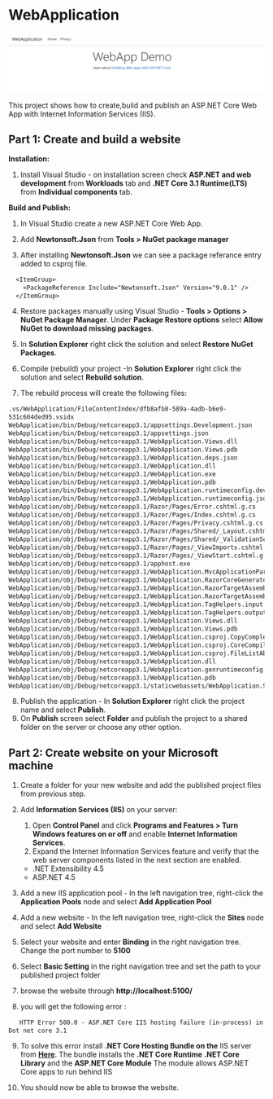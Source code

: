 # WebApplication

![demo](doc/demo.png)

 This project shows how to create,build and publish an ASP.NET Core Web App with Internet Information Services (IIS).




## Part 1: Create and build a website

**Installation:**

1. Install Visual Studio - on installation screen check  **ASP.NET and web development** from **Workloads** tab and **.NET Core 3.1 Runtime(LTS)** from **Individual components** tab.

**Build and Publish:**

1. In Visual Studio create a new ASP.NET Core Web App.

2. Add **Newtonsoft.Json** from **Tools > NuGet package manager** 

3. After installing **Newtonsoft.Json** we can see a package referance entry added to csproj file.
```
  <ItemGroup>
    <PackageReference Include="Newtonsoft.Json" Version="9.0.1" />
  </ItemGroup>
```
4. Restore packages manually using Visual Studio - **Tools > Options > NuGet Package Manager**. Under **Package Restore options** select **Allow NuGet to download missing packages**.

5. In **Solution Explorer** right click the solution and select **Restore NuGet Packages**.

6. Compile (rebuild) your project -In **Solution Explorer** right click the solution and select **Rebuild solution**. 
  
7. The rebuild process will create the following files:
```
.vs/WebApplication/FileContentIndex/dfb8afb8-589a-4adb-b6e9-531c604ded95.vsidx
WebApplication/bin/Debug/netcoreapp3.1/appsettings.Development.json
WebApplication/bin/Debug/netcoreapp3.1/appsettings.json
WebApplication/bin/Debug/netcoreapp3.1/WebApplication.Views.dll
WebApplication/bin/Debug/netcoreapp3.1/WebApplication.Views.pdb
WebApplication/bin/Debug/netcoreapp3.1/WebApplication.deps.json
WebApplication/bin/Debug/netcoreapp3.1/WebApplication.dll
WebApplication/bin/Debug/netcoreapp3.1/WebApplication.exe
WebApplication/bin/Debug/netcoreapp3.1/WebApplication.pdb
WebApplication/bin/Debug/netcoreapp3.1/WebApplication.runtimeconfig.dev.json
WebApplication/bin/Debug/netcoreapp3.1/WebApplication.runtimeconfig.json
WebApplication/obj/Debug/netcoreapp3.1/Razor/Pages/Error.cshtml.g.cs
WebApplication/obj/Debug/netcoreapp3.1/Razor/Pages/Index.cshtml.g.cs
WebApplication/obj/Debug/netcoreapp3.1/Razor/Pages/Privacy.cshtml.g.cs
WebApplication/obj/Debug/netcoreapp3.1/Razor/Pages/Shared/_Layout.cshtml.g.cs
WebApplication/obj/Debug/netcoreapp3.1/Razor/Pages/Shared/_ValidationScriptsPartial.cshtml.g.cs
WebApplication/obj/Debug/netcoreapp3.1/Razor/Pages/_ViewImports.cshtml.g.cs
WebApplication/obj/Debug/netcoreapp3.1/Razor/Pages/_ViewStart.cshtml.g.cs
WebApplication/obj/Debug/netcoreapp3.1/apphost.exe
WebApplication/obj/Debug/netcoreapp3.1/WebApplication.MvcApplicationPartsAssemblyInfo.cache
WebApplication/obj/Debug/netcoreapp3.1/WebApplication.RazorCoreGenerate.cache
WebApplication/obj/Debug/netcoreapp3.1/WebApplication.RazorTargetAssemblyInfo.cache
WebApplication/obj/Debug/netcoreapp3.1/WebApplication.RazorTargetAssemblyInfo.cs
WebApplication/obj/Debug/netcoreapp3.1/WebApplication.TagHelpers.input.cache
WebApplication/obj/Debug/netcoreapp3.1/WebApplication.TagHelpers.output.cache
WebApplication/obj/Debug/netcoreapp3.1/WebApplication.Views.dll
WebApplication/obj/Debug/netcoreapp3.1/WebApplication.Views.pdb
WebApplication/obj/Debug/netcoreapp3.1/WebApplication.csproj.CopyComplete
WebApplication/obj/Debug/netcoreapp3.1/WebApplication.csproj.CoreCompileInputs.cache
WebApplication/obj/Debug/netcoreapp3.1/WebApplication.csproj.FileListAbsolute.txt
WebApplication/obj/Debug/netcoreapp3.1/WebApplication.dll
WebApplication/obj/Debug/netcoreapp3.1/WebApplication.genruntimeconfig.cache
WebApplication/obj/Debug/netcoreapp3.1/WebApplication.pdb
WebApplication/obj/Debug/netcoreapp3.1/staticwebassets/WebApplication.StaticWebAssets.Manifest.cache
```
8. Publish the application - In **Solution Explorer** right click the project name and select
**Publish**.
9. On **Publish** screen select **Folder** and publish the project to a shared folder on the server or choose any other option.

## Part 2: Create website on your Microsoft machine

1. Create a folder for your new website and add the published project files from previous step.
2. Add **Information Services (IIS)** on your server:
   1. Open **Control Panel** and click **Programs and Features > Turn Windows features on or off** and enable **Internet Information Services**.
   2. Expand the Internet Information Services feature and verify that the web server        components listed in the next section are enabled.

   * .NET Extensibility 4.5
   * ASP.NET 4.5
3. Add a new IIS application pool - In the left navigation tree, right-click the **Application  Pools** node and select **Add Application Pool**

4. Add a new website - In the left navigation tree, right-click the **Sites** node and select **Add Website**
5. Select your website and enter **Binding** in the right navigation tree. Change the port number to **5100**
6. Select **Basic Setting** in the right navigation tree and set the path to your published project folder
7. browse the website through **http://localhost:5100/**
8. you will get the following error :
```
   HTTP Error 500.0 - ASP.NET Core IIS hosting failure (in-process) in Dot net core 3.1
```
9. To solve this error install **.NET Core Hosting Bundle on the** IIS server from [**Here**](https://dotnet.microsoft.com/en-us/download/dotnet/3.1).
   The bundle installs the **.NET Core Runtime**  **.NET Core Library** and the **ASP.NET Core Module** The module allows ASP.NET Core apps to run behind IIS

10. You should now be able to browse the website.
